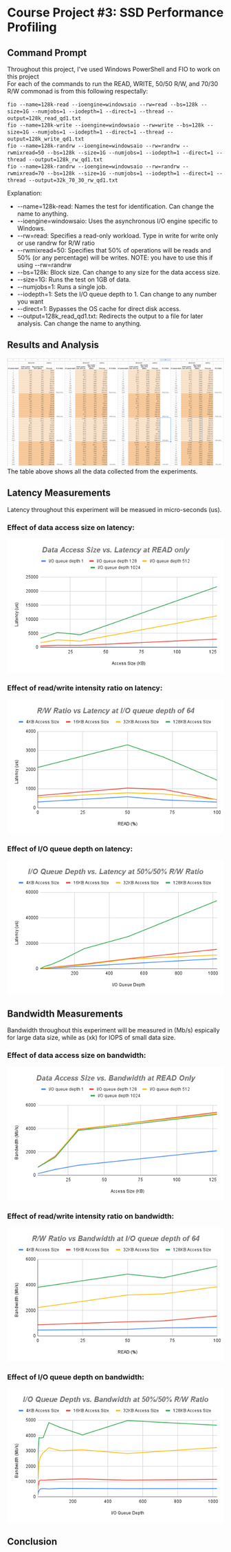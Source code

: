 # Course Project #3: SSD Performance Profiling

## Command Prompt
Throughout this project, I've used Windows PowerShell and FIO to work on this project  
For each of the commands to run the READ, WRITE, 50/50 R/W, and 70/30 R/W commonad is from this following respectally:  
```
fio --name=128k-read --ioengine=windowsaio --rw=read --bs=128k --size=1G --numjobs=1 --iodepth=1 --direct=1 --thread --output=128k_read_qd1.txt
fio --name=128k-write --ioengine=windowsaio --rw=write --bs=128k --size=1G --numjobs=1 --iodepth=1 --direct=1 --thread --output=128k_write_qd1.txt
fio --name=128k-randrw --ioengine=windowsaio --rw=randrw --rwmixread=50 --bs=128k --size=1G --numjobs=1 --iodepth=1 --direct=1 --thread --output=128k_rw_qd1.txt
fio --name=128k-randrw --ioengine=windowsaio --rw=randrw --rwmixread=70 --bs=128k --size=1G --numjobs=1 --iodepth=1 --direct=1 --thread --output=32k_70_30_rw_qd1.txt
```

Explanation:  
- --name=128k-read: Names the test for identification. Can change the name to anything.
- --ioengine=windowsaio: Uses the asynchronous I/O engine specific to Windows.
- --rw=read: Specifies a read-only workload. Type in write for write only or use randrw for R/W ratio
- --rwmixread=50: Specifies that 50% of operations will be reads and 50% (or any percentage) will be writes. NOTE: you have to use this if using --rw=randrw
- --bs=128k: Block size. Can change to any size for the data access size.
- --size=1G: Runs the test on 1GB of data.
- --numjobs=1: Runs a single job.
- --iodepth=1: Sets the I/O queue depth to 1. Can change to any number you want
- --direct=1: Bypasses the OS cache for direct disk access.
- --output=128k_read_qd1.txt: Redirects the output to a file for later analysis. Can change the name to anything.

## Results and Analysis
![Data Table used from this experiment](https://github.com/PritomP25/Adanced-Computer-System/blob/f896f5f1ba2b5e96a08352e0fe40acee16102df8/Project3/Images/Full_Data.PNG)
The table above shows all the data collected from the experiments.

## Latency Measurements
Latency throughout this experiment will be measued in micro-seconds (us).

### Effect of data access size on latency: 
![Experiment 1](https://github.com/PritomP25/Adanced-Computer-System/blob/86b966c1e909a9f30383d4ba60b5b1b223c9ae52/Project3/Images/Data%20Access%20Size%20vs.%20Latency%20at%20READ%20only.png)



### Effect of read/write intensity ratio on latency:
![Experiment 2](https://github.com/PritomP25/Adanced-Computer-System/blob/8f6518b7f4e6d54726214ca7d4ffc72ed0032ff2/Project3/Images/R_W%20Ratio%20vs%20Latency%20at%20I_O%20queue%20depth%20of%2064.png)


### Effect of I/O queue depth on latency:
![Experiment 3](https://github.com/PritomP25/Adanced-Computer-System/blob/926fc99f5288cc4e97e145e71ce34244dbc78e35/Project3/Images/I_O%20Queue%20Depth%20vs.%20Latency%20at%2050%25_50%25%20R_W%20Ratio.png)




## Bandwidth Measurements
Bandwidth throughout this experiment will be measured in (Mb/s) espically for large data size, while as (xk) for IOPS of small data size.

### Effect of data access size on bandwidth:
![Experiment 4](https://github.com/PritomP25/Adanced-Computer-System/blob/aaa60461a8fe796df7ca47ab76b784f54dcb9d06/Project3/Images/Data%20Access%20Size%20vs.%20Bandwidth%20at%20READ%20Only.png)



### Effect of read/write intensity ratio on bandwidth:
![Experiment 5](https://github.com/PritomP25/Adanced-Computer-System/blob/2c507f3bcb66c626550d48c7dd67b2767d1472b8/Project3/Images/R_W%20Ratio%20vs%20Bandwidth%20at%20I_O%20queue%20depth%20of%2064.png)



### Effect of I/O queue depth on bandwidth:
![Experiment 6](https://github.com/PritomP25/Adanced-Computer-System/blob/c2e709e693d55d40e4b7d42ce1df3b8bd7da5893/Project3/Images/I_O%20Queue%20Depth%20vs.%20Bandwidth%20at%2050%25_50%25%20R_W%20Ratio.png)



## Conclusion





